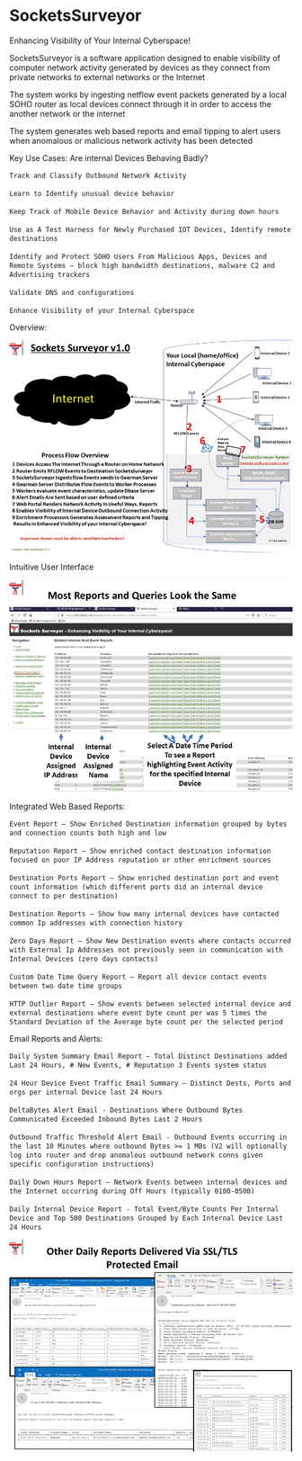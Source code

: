 # SocketsSurveyor

Enhancing Visibility of Your Internal Cyberspace!

SocketsSurveyor is a software application designed to enable visibility of computer network activity generated by devices as they connect from private networks to external networks or the Internet  

The system works by ingesting netflow event packets generated by a local SOHO router as local devices connect through it in order to access the another network or the internet 

The system generates web based reports and email tipping to alert users when anomalous or malicious network activity has been detected 

Key Use Cases:
	Are internal Devices Behaving Badly?
	
	Track and Classify Outbound Network Activity
	
	Learn to Identify unusual device behavior
	
	Keep Track of Mobile Device Behavior and Activity during down hours
	
	Use as A Test Harness for Newly Purchased IOT Devices, Identify remote destinations
	
	Identify and Protect SOHO Users From Malicious Apps, Devices and Remote Systems – block high bandwidth destinations, malware C2 and Advertising trackers
	
	Validate DNS and configurations
	
	Enhance Visibility of your Internal Cyberspace

Overview:

![alt text](https://github.com/mollensoft/sockets-surveyor/blob/master/public/Slide4.JPG)

Intuitive User Interface

![alt text](https://github.com/mollensoft/sockets-surveyor/blob/master/public/Slide8.JPG)

Integrated Web Based Reports:

	Event Report – Show Enriched Destination information grouped by bytes and connection counts both high and low

	Reputation Report – Show enriched contact destination information focused on poor IP Address reputation or other enrichment sources

	Destination Ports Report – Show enriched destination port and event count information (which different ports did an internal device connect to per destination)

	Destination Reports – Show how many internal devices have contacted common Ip addresses with connection history

	Zero Days Report – Show New Destination events where contacts occurred with External Ip Addresses not previously seen in communication with Internal Devices (zero days contacts)

	Custom Date Time Query Report – Report all device contact events between two date time groups

	HTTP Outlier Report – Show events between selected internal device and external destinations where event byte count per was 5 times the Standard Deviation of the Average byte count per the selected period

Email Reports and Alerts: 

	Daily System Summary Email Report – Total Distinct Destinations added Last 24 Hours, # New Events, # Reputation 3 Events system status

	24 Hour Device Event Traffic Email Summary – Distinct Dests, Ports and orgs per internal Device last 24 Hours

	DeltaBytes Alert Email - Destinations Where Outbound Bytes Communicated Exceeded Inbound Bytes Last 2 Hours 

	Outbound Traffic Threshold Alert Email - Outbound Events occurring in the last 10 Minutes where outbound Bytes >= 1 MBs (V2 will optionally log into router and drop anomalous outbound network conns given specific configuration instructions)

	Daily Down Hours Report – Network Events between internal devices and the Internet occurring during Off Hours (typically 0100-0500)

	Daily Internal Device Report - Total Event/Byte Counts Per Internal Device and Top 500 Destinations Grouped by Each Internal Device Last 24 Hours 

![alt text](https://github.com/mollensoft/sockets-surveyor/blob/master/public/Slide17.JPG)



